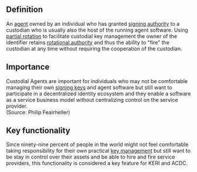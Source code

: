 ## Definition
An [agent](agent.md) owned by an individual who has granted [signing authority](signing-authority.md) to a custodian who is usually also the host of the running agent software. Using [partial rotation](partial-rotation.md) to facilitate custodial key management the owner of the identifier retains [rotational authority](rotation-authority.md) and thus the ability to "fire" the custodian at any time without requiring the cooperation of the custodian.

## Importance
Custodial Agents are important for individuals who may not be comfortable managing their own [signing keys](digital-signature.md) and agent software but still want to participate in a decentralized identity ecosystem and they enable a software as a service business model without centralizing control on the service provider.\
(Source: Philip Feairheller)

## Key functionality
Since ninety-nine percent of people in the world might not feel comfortable taking responsibility for their own practical [key management](key-management.md) but still want to be stay in control over their assets and be able to hire and fire service providers, this functionality is considered a key feature for KERI and ACDC.

